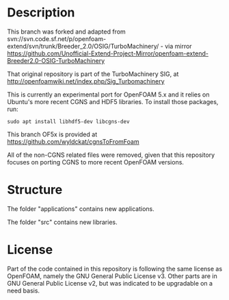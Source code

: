 Description
===========
This branch was forked and adapted from svn://svn.code.sf.net/p/openfoam-extend/svn/trunk/Breeder_2.0/OSIG/TurboMachinery/ - via mirror https://github.com/Unofficial-Extend-Project-Mirror/openfoam-extend-Breeder2.0-OSIG-TurboMachinery

That original repository is part of the TurboMachinery SIG, at http://openfoamwiki.net/index.php/Sig_Turbomachinery


This is currently an experimental port for OpenFOAM 5.x and it relies on Ubuntu's more recent CGNS and HDF5 libraries. To install those packages, run:

    sudo apt install libhdf5-dev libcgns-dev


This branch OF5x is provided at https://github.com/wyldckat/cgnsToFromFoam

All of the non-CGNS related files were removed, given that this repository focuses on porting CGNS to more recent OpenFOAM versions.


Structure
=========
The folder "applications" contains new applications.

The folder "src" contains new libraries.


License
=======

Part of the code contained in this repository is following the same license as OpenFOAM, namely the GNU General Public License v3.
Other parts are in GNU General Public License v2, but was indicated to be upgradable on a need basis.
